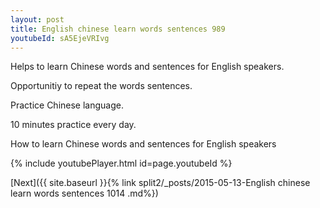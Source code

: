 ```yaml
---
layout: post
title: English chinese learn words sentences 989 
youtubeId: sA5EjeVRIvg
---
```

 
 
Helps to learn Chinese words and sentences for English speakers.

Opportunitiy to repeat the words sentences. 

Practice Chinese language. 
 
10 minutes practice every day. 
 
How to learn Chinese words and sentences for English speakers 
 
{% include youtubePlayer.html id=page.youtubeId %}
 
 
[Next]({{ site.baseurl }}{% link  split2/_posts/2015-05-13-English chinese learn words sentences 1014 .md%})
 
